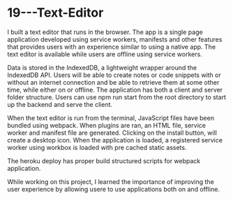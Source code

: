 # 19---Text-Editor

I built a text editor that runs in the browser.  The app is a single page application developed using service workers, manifests and other features that provides users with an experience similar to using a native app. The text editor is available while users are offline using service workers.

Data is stored in the IndexedDB, a lightweight wrapper around the IndexedDB API.  Users will be able to create notes or code snippets with or without an internet connection and be able to retrieve them at some other time, while either on or offline.  The application has both a client and server folder structure.  Users can use npm run start from the root directory to start up the backend and serve the client.

When the text editor is run from the terminal, JavaScript files have been bundled using webpack.  When plugins are ran, an HTML file, service worker and manifest file are generated. Clicking on the install button, will create a desktop icon.  When the application is loaded, a registered service worker using workbox is loaded with pre cached static assets.

The heroku deploy has proper build structured scripts for webpack application.

While working on this project, I learned the importance of improving the user experience by allowing usere to use applications both on and offline.

